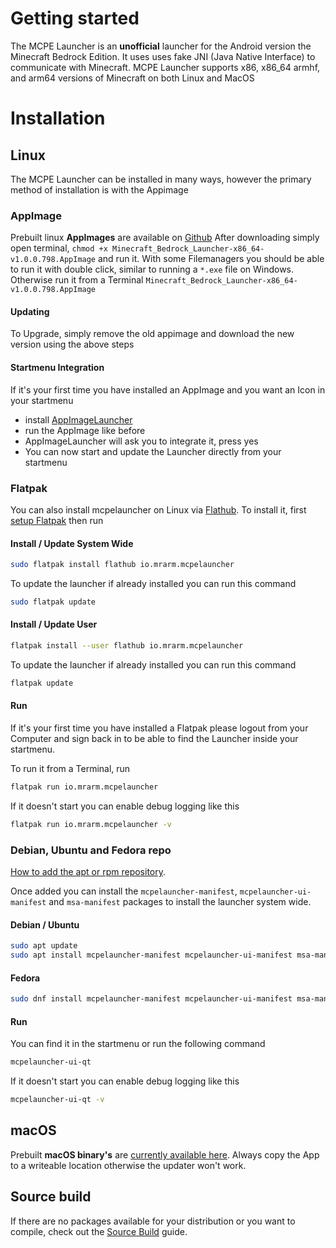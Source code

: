 # Getting started

The MCPE Launcher is an **unofficial** launcher for the Android version
the Minecraft Bedrock Edition. It uses uses fake JNI (Java Native
Interface) to communicate with Minecraft. MCPE Launcher supports x86,
x86_64 armhf, and arm64 versions of Minecraft on both Linux and MacOS

# Installation

## Linux

The MCPE Launcher can be installed in many ways, however the primary
method of installation is with the Appimage

### AppImage

Prebuilt linux **AppImages** are available on
[Github](https://github.com/minecraft-linux/appimage-builder/releases/tag/v1.0.0-798)
After downloading simply open terminal,
`chmod +x Minecraft_Bedrock_Launcher-x86_64-v1.0.0.798.AppImage` and run
it. With some Filemanagers you should be able to run it with double
click, similar to running a `*.exe` file on Windows. Otherwise run it
from a Terminal `Minecraft_Bedrock_Launcher-x86_64-v1.0.0.798.AppImage `

#### Updating

To Upgrade, simply remove the old appimage and download the new version
using the above steps

#### Startmenu Integration

If it's your first time you have installed an AppImage and you want an
Icon in your startmenu

- install
  [AppImageLauncher](https://github.com/TheAssassin/AppImageLauncher)
- run the AppImage like before
- AppImageLauncher will ask you to integrate it, press yes
- You can now start and update the Launcher directly from your startmenu

### Flatpak

You can also install mcpelauncher on Linux via
[Flathub](https://flathub.org/apps/details/io.mrarm.mcpelauncher). To
install it, first [setup Flatpak](https://flatpak.org/setup/) then run

#### Install / Update System Wide

``` bash
sudo flatpak install flathub io.mrarm.mcpelauncher
```

To update the launcher if already installed you can run this command

``` bash
sudo flatpak update
```

#### Install / Update User

``` bash
flatpak install --user flathub io.mrarm.mcpelauncher
```

To update the launcher if already installed you can run this command

``` bash
flatpak update
```

#### Run

If it's your first time you have installed a Flatpak please logout from
your Computer and sign back in to be able to find the Launcher inside
your startmenu.

To run it from a Terminal, run

``` bash
flatpak run io.mrarm.mcpelauncher
```

If it doesn't start you can enable debug logging like this

``` bash
flatpak run io.mrarm.mcpelauncher -v
```

### Debian, Ubuntu and Fedora repo

[How to add the apt or rpm
repository](https://github.com/minecraft-linux/pkg).

Once added you can install the `mcpelauncher-manifest`,
`mcpelauncher-ui-manifest` and `msa-manifest` packages to install the
launcher system wide.

#### Debian / Ubuntu

``` bash
sudo apt update
sudo apt install mcpelauncher-manifest mcpelauncher-ui-manifest msa-manifest
```

#### Fedora

``` bash
sudo dnf install mcpelauncher-manifest mcpelauncher-ui-manifest msa-manifest
```

#### Run

You can find it in the startmenu or run the following command

``` bash
mcpelauncher-ui-qt
```

If it doesn't start you can enable debug logging like this

``` bash
mcpelauncher-ui-qt -v
```

## macOS

Prebuilt **macOS binary's** are [currently available
here](https://github.com/ChristopherHX/osx-packaging-scripts/releases/latest).
Always copy the App to a writeable location otherwise the updater won't
work.

## Source build

If there are no packages available for your distribution or you want to compile, check out the
[Source Build](../source_build/index.md) guide.
